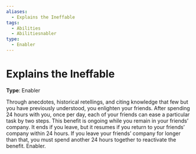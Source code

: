 ```yaml
---
aliases:
  - Explains the Ineffable
tags:
  - Abilities
  - Abilitiesnabler
type:
  - Enabler
---
```


# Explains the Ineffable

**Type**: Enabler

Through anecdotes, historical retellings, and citing knowledge that few but you have previously understood, you enlighten your friends. After spending 24 hours with you, once per day, each of your friends can ease a particular task by two steps. This benefit is ongoing while you remain in your friends’ company. It ends if you leave, but it resumes if you return to your friends’ company within 24 hours. If you leave your friends’ company for longer than that, you must spend another 24 hours together to reactivate the benefit. Enabler.
